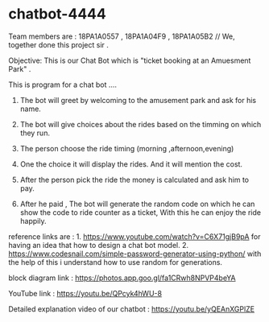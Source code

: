 # chatbot-4444

Team members are : 18PA1A0557 ,  18PA1A04F9  ,  18PA1A05B2   // We, together done this project sir .


Objective: This is our Chat Bot which is "ticket booking at an Amuesment Park" .


This is program for a  chat bot ....
1. The bot will greet by welcoming to the amusement park and ask for his name.

2. The bot will give choices about the rides based on the timming on which they run.

3. The person choose the ride timing (morning ,afternoon,evening)

4. One the choice it will display the rides. And it will mention the cost.

5. After the person pick the ride the money is calculated and ask him to pay.

6. After he paid , The bot will generate the random code on which he can show 
   the code to ride counter as a ticket, With this he can enjoy the ride happily.

reference links are : 1. https://www.youtube.com/watch?v=C6X71gjB9pA  for having an idea that how to design a chat bot model.
                         2. https://www.codesnail.com/simple-password-generator-using-python/    with the help of this i understand how to use random for generations.

block diagram link : https://photos.app.goo.gl/fa1CRwh8NPVP4beYA

YouTube link : https://youtu.be/QPcyk4hWU-8

Detailed explanation video of our chatbot : https://youtu.be/yQEAnXGPlZE


